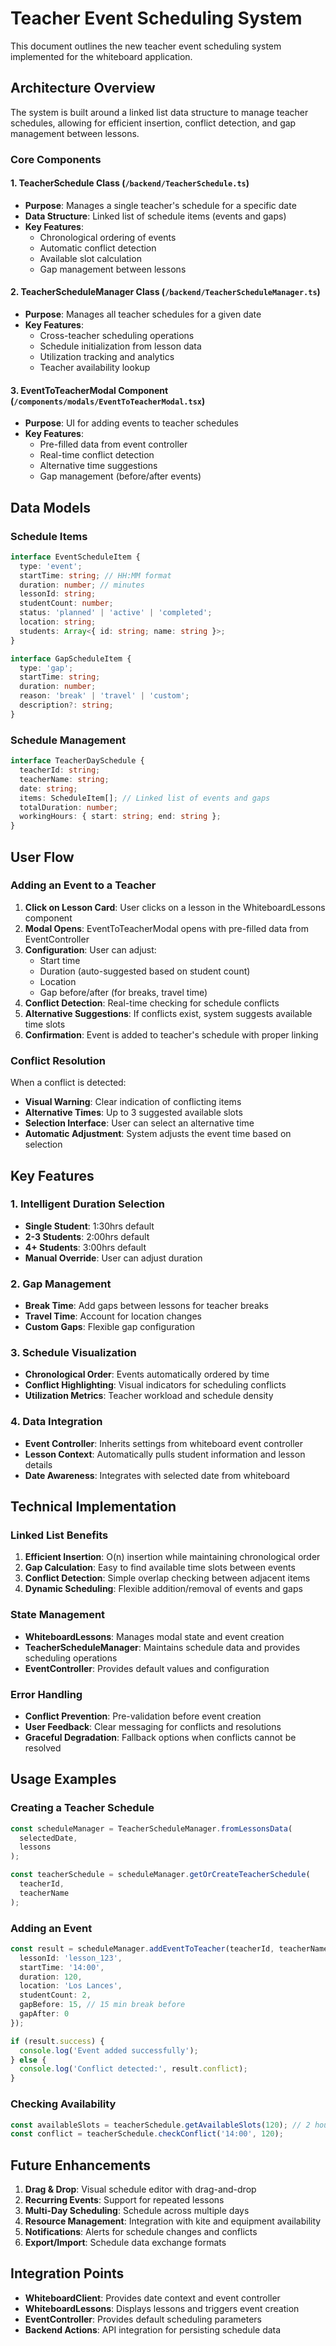 # Teacher Event Scheduling System

This document outlines the new teacher event scheduling system implemented for the whiteboard application.

## Architecture Overview

The system is built around a linked list data structure to manage teacher schedules, allowing for efficient insertion, conflict detection, and gap management between lessons.

### Core Components

#### 1. TeacherSchedule Class (`/backend/TeacherSchedule.ts`)
- **Purpose**: Manages a single teacher's schedule for a specific date
- **Data Structure**: Linked list of schedule items (events and gaps)
- **Key Features**:
  - Chronological ordering of events
  - Automatic conflict detection
  - Available slot calculation
  - Gap management between lessons

#### 2. TeacherScheduleManager Class (`/backend/TeacherScheduleManager.ts`)
- **Purpose**: Manages all teacher schedules for a given date
- **Key Features**:
  - Cross-teacher scheduling operations
  - Schedule initialization from lesson data
  - Utilization tracking and analytics
  - Teacher availability lookup

#### 3. EventToTeacherModal Component (`/components/modals/EventToTeacherModal.tsx`)
- **Purpose**: UI for adding events to teacher schedules
- **Key Features**:
  - Pre-filled data from event controller
  - Real-time conflict detection
  - Alternative time suggestions
  - Gap management (before/after events)

## Data Models

### Schedule Items

```typescript
interface EventScheduleItem {
  type: 'event';
  startTime: string; // HH:MM format
  duration: number; // minutes
  lessonId: string;
  studentCount: number;
  status: 'planned' | 'active' | 'completed';
  location: string;
  students: Array<{ id: string; name: string }>;
}

interface GapScheduleItem {
  type: 'gap';
  startTime: string;
  duration: number;
  reason: 'break' | 'travel' | 'custom';
  description?: string;
}
```

### Schedule Management

```typescript
interface TeacherDaySchedule {
  teacherId: string;
  teacherName: string;
  date: string;
  items: ScheduleItem[]; // Linked list of events and gaps
  totalDuration: number;
  workingHours: { start: string; end: string };
}
```

## User Flow

### Adding an Event to a Teacher

1. **Click on Lesson Card**: User clicks on a lesson in the WhiteboardLessons component
2. **Modal Opens**: EventToTeacherModal opens with pre-filled data from EventController
3. **Configuration**: User can adjust:
   - Start time
   - Duration (auto-suggested based on student count)
   - Location
   - Gap before/after (for breaks, travel time)
4. **Conflict Detection**: Real-time checking for schedule conflicts
5. **Alternative Suggestions**: If conflicts exist, system suggests available time slots
6. **Confirmation**: Event is added to teacher's schedule with proper linking

### Conflict Resolution

When a conflict is detected:
- **Visual Warning**: Clear indication of conflicting items
- **Alternative Times**: Up to 3 suggested available slots
- **Selection Interface**: User can select an alternative time
- **Automatic Adjustment**: System adjusts the event time based on selection

## Key Features

### 1. Intelligent Duration Selection
- **Single Student**: 1:30hrs default
- **2-3 Students**: 2:00hrs default  
- **4+ Students**: 3:00hrs default
- **Manual Override**: User can adjust duration

### 2. Gap Management
- **Break Time**: Add gaps between lessons for teacher breaks
- **Travel Time**: Account for location changes
- **Custom Gaps**: Flexible gap configuration

### 3. Schedule Visualization
- **Chronological Order**: Events automatically ordered by time
- **Conflict Highlighting**: Visual indicators for scheduling conflicts
- **Utilization Metrics**: Teacher workload and schedule density

### 4. Data Integration
- **Event Controller**: Inherits settings from whiteboard event controller
- **Lesson Context**: Automatically pulls student information and lesson details
- **Date Awareness**: Integrates with selected date from whiteboard

## Technical Implementation

### Linked List Benefits
1. **Efficient Insertion**: O(n) insertion while maintaining chronological order
2. **Gap Calculation**: Easy to find available time slots between events
3. **Conflict Detection**: Simple overlap checking between adjacent items
4. **Dynamic Scheduling**: Flexible addition/removal of events and gaps

### State Management
- **WhiteboardLessons**: Manages modal state and event creation
- **TeacherScheduleManager**: Maintains schedule data and provides scheduling operations
- **EventController**: Provides default values and configuration

### Error Handling
- **Conflict Prevention**: Pre-validation before event creation
- **User Feedback**: Clear messaging for conflicts and resolutions
- **Graceful Degradation**: Fallback options when conflicts cannot be resolved

## Usage Examples

### Creating a Teacher Schedule
```typescript
const scheduleManager = TeacherScheduleManager.fromLessonsData(
  selectedDate, 
  lessons
);

const teacherSchedule = scheduleManager.getOrCreateTeacherSchedule(
  teacherId, 
  teacherName
);
```

### Adding an Event
```typescript
const result = scheduleManager.addEventToTeacher(teacherId, teacherName, {
  lessonId: 'lesson_123',
  startTime: '14:00',
  duration: 120,
  location: 'Los Lances',
  studentCount: 2,
  gapBefore: 15, // 15 min break before
  gapAfter: 0
});

if (result.success) {
  console.log('Event added successfully');
} else {
  console.log('Conflict detected:', result.conflict);
}
```

### Checking Availability
```typescript
const availableSlots = teacherSchedule.getAvailableSlots(120); // 2 hour minimum
const conflict = teacherSchedule.checkConflict('14:00', 120);
```

## Future Enhancements

1. **Drag & Drop**: Visual schedule editor with drag-and-drop
2. **Recurring Events**: Support for repeated lessons
3. **Multi-Day Scheduling**: Schedule across multiple days
4. **Resource Management**: Integration with kite and equipment availability
5. **Notifications**: Alerts for schedule changes and conflicts
6. **Export/Import**: Schedule data exchange formats

## Integration Points

- **WhiteboardClient**: Provides date context and event controller
- **WhiteboardLessons**: Displays lessons and triggers event creation
- **EventController**: Provides default scheduling parameters
- **Backend Actions**: API integration for persisting schedule data
